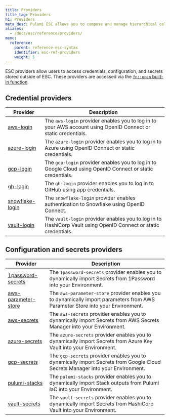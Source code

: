 ```yaml
---
title: Providers
title_tag: Providers
h1: Providers
meta_desc: Pulumi ESC allows you to compose and manage hierarchical collections of configuration and secrets and consume them in various ways.
aliases:
  - /docs/esc/reference/providers/
menu:
  reference:
    parent: reference-esc-syntax
    identifier: esc-ref-providers
    weight: 5
---
```


ESC providers allow users to access credentials, configuration, and secrets stored outside of ESC. These providers are accessed via the [`fn::open` built-in function](/docs/reference/esc-syntax/builtin-functions/fn-open).

## Credential providers

| Provider                                                                             | Description                                                                                                   |
|--------------------------------------------------------------------------------------|---------------------------------------------------------------------------------------------------------------|
| [aws-login](/docs/esc/integrations/dynamic-login-credentials/aws-login/)             | The `aws-login` provider enables you to log in to your AWS account using OpenID Connect or static credentials. |
| [azure-login](/docs/esc/integrations/dynamic-login-credentials/azure-login/)         | The `azure-login` provider enables you to log in to Azure using OpenID Connect or static credentials.         |
| [gcp-login](/docs/esc/integrations/dynamic-login-credentials/gcp-login/)             | The `gcp-login` provider enables you to log in to Google Cloud using OpenID Connect or static credentials.    |
| [gh-login](/docs/esc/integrations/dynamic-login-credentials/gh-login/)               | The `gh-login` provider enables you to log in to GitHub using app credentials.                                |
| [snowflake-login](/docs/esc/integrations/dynamic-login-credentials/snowflake-login/) | The `snowflake-login` provider enables authentication to Snowflake using OpenID Connect.                      |
| [vault-login](/docs/esc/integrations/dynamic-login-credentials/vault-login/)         | The `vault-login` provider enables you to log in to HashiCorp Vault using OpenID Connect or static credentials. |

## Configuration and secrets providers

| Provider                                                                           | Description                                                                                                                     |
|------------------------------------------------------------------------------------|---------------------------------------------------------------------------------------------------------------------------------|
| [1password-secrets](/docs/esc/integrations/dynamic-secrets/1password-secrets/)     | The `1password-secrets` provider enables you to dynamically import Secrets from 1Password into your Environment.                |
| [aws-parameter-store](/docs/pulumi-cloud/esc/providers/aws-parameter-store/)       | The `aws-parameter-store` provider enables you to dynamically import parameters from AWS Parameter Store into your Environment. |
| [aws-secrets](/docs/esc/integrations/dynamic-secrets/aws-secrets/)                 | The `aws-secrets` provider enables you to dynamically import Secrets from AWS Secrets Manager into your Environment.            |
| [azure-secrets](/docs/esc/integrations/dynamic-secrets/azure-secrets/)             | The `azure-secrets` provider enables you to dynamically import Secrets from Azure Key Vault into your Environment.              |
| [gcp-secrets](/docs/esc/integrations/dynamic-secrets/gcp-secrets/)                 | The `gcp-secrets` provider enables you to dynamically import Secrets from Google Cloud Secrets Manager into your Environment.   |
| [pulumi-stacks](/docs/esc/integrations/infrastructure/pulumi-iac/pulumi-stacks)    | The `pulumi-stacks` provider enables you to dynamically import Stack outputs from Pulumi IaC into your Environment.
| [vault-secrets](/docs/esc/integrations/dynamic-secrets/vault-secrets/)             | The `vault-secrets` provider enables you to dynamically import Secrets from HashiCorp Vault into your Environment.              |
